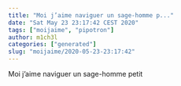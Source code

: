 ```yaml
---
title: "Moi j’aime naviguer un sage-homme p..."
date: "Sat May 23 23:17:42 CEST 2020"
tags: ["moijaime", "pipotron"]
author: m1ch3l
categories: ["generated"]
slug: "moijaime/2020-05-23-23:17:42"
---
```


Moi j’aime naviguer un sage-homme petit
